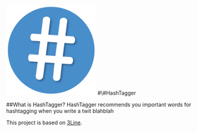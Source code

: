 <img src="/Sample/Logo.png" width="240">
#\#HashTagger

##What is HashTagger?
HashTagger recommends you important words for hashtagging when you write a twit blahblah

This project is based on [3Line](http://github.com/GodofKim/3line).
